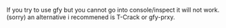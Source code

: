 If you try to use gfy but you cannot go into console/inspect it will not work. (sorry)
an alternative i recommened is T-Crack or gfy-prxy.
